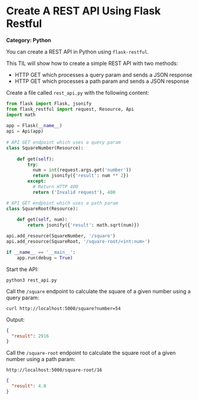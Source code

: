 # Create A REST API Using Flask Restful

__Category: Python__

You can create a REST API in Python using `flask-restful`. 

This TIL will show how to create a simple REST API with two methods:

* HTTP GET which processes a query param and sends a JSON response
* HTTP GET which processes a path param and sends a JSON response

Create a file called `rest_api.py` with the following content:

```python
from flask import Flask, jsonify
from flask_restful import request, Resource, Api
import math
  
app = Flask(__name__)
api = Api(app)
  
# API GET endpoint which uses a query param
class SquareNumber(Resource):
  
    def get(self):
        try:
          num = int(request.args.get('number'))
          return jsonify({'result': num ** 2})
        except:
          # Return HTTP 400
          return ('Invalid request'), 400

# API GET endpoint which uses a path param
class SquareRoot(Resource):
  
    def get(self, num):
        return jsonify({'result': math.sqrt(num)})

api.add_resource(SquareNumber, '/square')
api.add_resource(SquareRoot, '/square-root/<int:num>')

if __name__ == '__main__':  
    app.run(debug = True)
```

Start the API:

```shell
python3 rest_api.py
```

Call the `/square` endpoint to calculate the square of a given number using a query param:

```shell
curl http://localhost:5000/square?number=54
```

Output:

```json
{
  "result": 2916
}
```

Call the `/square-root` endpoint to calculate the square root of a given number using a path param:

```shell
http://localhost:5000/square-root/16
```

```json
{
  "result": 4.0
}
```
